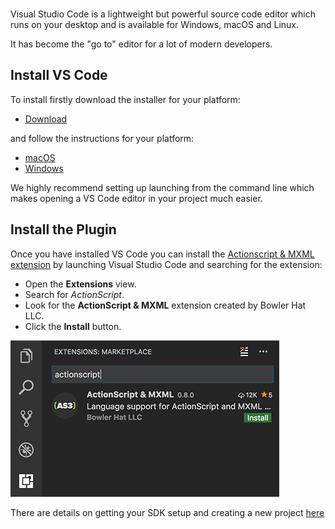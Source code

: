 
<br/>

Visual Studio Code is a lightweight but powerful source code editor which runs on your desktop and is available for Windows, macOS and Linux. 

It has become the "go to" editor for a lot of modern developers.

## Install VS Code

To install firstly download the installer for your platform:

- [Download](https://code.visualstudio.com) 

and follow the instructions for your platform:

- [macOS](https://code.visualstudio.com/docs/setup/mac)
- [Windows](https://code.visualstudio.com/docs/setup/windows)

We highly recommend setting up launching from the command line which makes opening a VS Code editor in your project much easier.

## Install the Plugin 

Once you have installed VS Code you can install the [Actionscript & MXML extension](https://as3mxml.com) by launching Visual Studio Code and searching for the extension:

- Open the **Extensions** view.
- Search for *ActionScript*.
- Look for the **ActionScript & MXML** extension created by Bowler Hat LLC.
- Click the **Install** button.

![](images/vscode-install-extension.png)

There are details on getting your SDK setup and creating a new project [here](https://github.com/BowlerHatLLC/vscode-as3mxml/wiki/Install-the-ActionScript-and-MXML-extension-for-Visual-Studio-Code)

